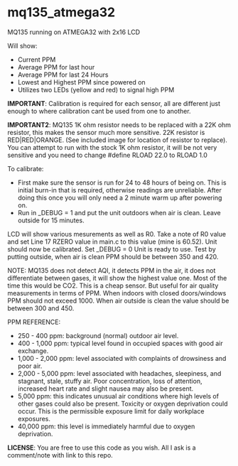 # mq135_atmega32
MQ135 running on ATMEGA32 with 2x16 LCD

Will show: 
 * Current PPM
 * Average PPM for last hour
 * Average PPM for last 24 Hours
 * Lowest and Highest PPM since powered on
 * Utilizes two LEDs (yellow and red) to signal high PPM

**IMPORTANT**: Calibration is required for each sensor, all are different just enough to where calibration cant be used from one to another.

**IMPORTANT2**: MQ135 1K ohm resistor needs to be replaced with a 22K ohm resistor, this makes the sensor much more sensitive. 22K resistor is RED|RED|ORANGE. (See included image for location of resistor to replace). You can attempt to run with the stock 1K ohm resistor, it will be not very sensitive and you need to change #define RLOAD 22.0 to RLOAD 1.0

To calibrate:

 - First make sure the sensor is run for 24 to 48 hours of being on. This is initial burn-in that is required, otherwise readings are unreliable. After doing this once you will only need a 2 minute warm up after powering on.
 - Run in _DEBUG = 1 and put the unit outdoors when air is clean. Leave outside for 15 minutes.

LCD will show various mesurements as well as R0. Take a note of R0 value and set Line 17 RZERO value in main.c to this value (mine is 60.52). Unit should now be calibrated.
Set _DEBUG = 0
Unit is ready to use. Test by putting outside, when air is clean PPM should be between 350 and 420.

NOTE: MQ135 does not detect AQI, it detects PPM in the air, it does not differentiate between gases, it will show the highest value one. Most of the time this would be CO2. This is a cheap sensor. But useful for air quality measurements in terms of PPM.
When indoors with closed doors/windows PPM should not exceed 1000. When air outside is clean the value should be between 300 and 450.

PPM REFERENCE:

 - 250 - 400 ppm: background (normal) outdoor air level.
 - 400 - 1,000 ppm: typical level found in occupied spaces with good air exchange.
 - 1,000 - 2,000 ppm: level associated with complaints of drowsiness and poor air.
 - 2,000 - 5,000 ppm: level associated with headaches, sleepiness, and stagnant, stale, stuffy air. Poor concentration, loss of attention, increased heart rate and slight nausea may also be present.
 - 5,000 ppm: this indicates unusual air conditions where high levels of other gases could also be present. Toxicity or oxygen deprivation could occur. This is the permissible exposure limit for daily workplace exposures.
 - 40,000 ppm: this level is immediately harmful due to oxygen deprivation.


**LICENSE**: You are free to use this code as you wish. All I ask is a comment/note with link to this repo.
